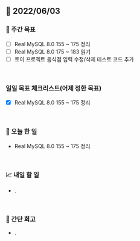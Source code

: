 ## 📅 2022/06/03


### 👏 주간 목표

- [ ] Real MySQL 8.0 155 ~ 175 정리
- [ ] Real MySQL 8.0 175 ~ 183 읽기
- [ ] 토이 프로젝트 음식점 입력 수정/삭제 테스트 코드 추가

<br/>

### 일일 목표 체크리스트(어제 정한 목표)

- [x] Real MySQL 8.0 155 ~ 175 정리

<br/>

### 💯 오늘 한 일

- Real MySQL 8.0 155 ~ 175 정리

<br/>

### 📈 내일 할 일

- .

<br/>

### 🤔 간단 회고

- .




 




 








